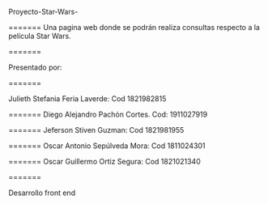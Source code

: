 Proyecto-Star-Wars-

=======
Una pagina web donde se podrán realiza consultas respecto a la película Star Wars.

=======


Presentado por:

=======

Julieth Stefania Feria Laverde: Cod 1821982815

=======
Diego Alejandro Pachón Cortes. Cod: 1911027919

=======
Jeferson Stiven Guzman: Cod 1821981955

=======
Oscar Antonio Sepúlveda Mora: Cod 1811024301

=======
Oscar Guillermo Ortiz Segura: Cod 1821021340

=======


Desarrollo front end

